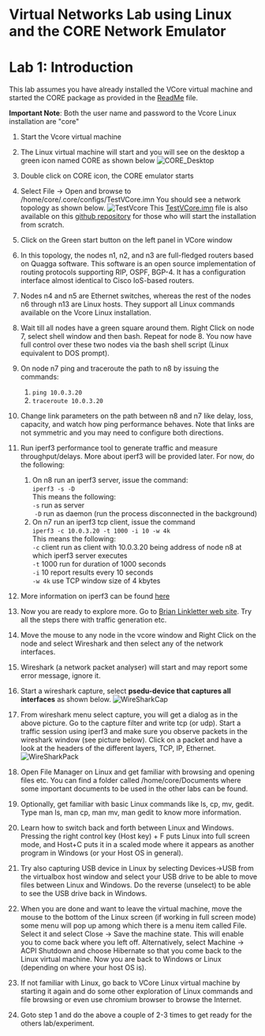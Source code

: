 # Virtual Networks Lab using Linux and the CORE Network Emulator

# Lab 1: Introduction 



This lab assumes you have already installed the VCore virtual machine and started the CORE package as provided in the [ReadMe](https://github.com/kelsayed/CoreNetLab/ReadMe.md) file. 

**Important Note**: Both the user name and password to the Vcore Linux installation are "core"

1. Start the  Vcore virtual machine

2. The Linux virtual machine will start and you will see on the desktop a green icon named CORE as shown below
   ![CORE_Desktop](./Images/vcoredesktop.png)

    

3. Double click on CORE icon, the CORE emulator starts

4. Select File -\> Open and browse to /home/core/.core/configs/TestVCore.imn
   You should see a network topology as shown below.
   ![TestVcore](./Images/testvcore.png) 
   This [TestVCore.imn]((https://github.com/kelsayed/CoreNetLab/NetTopo/TestCore.imn)) file is also available on this [github repository](https://github.com/kelsayed/CoreNetLab/NetTopo/TestCore.imn) for those who will start the installation from scratch. 

5. Click on the Green start button on the left panel in VCore window

6. In this topology, the nodes n1, n2, and n3 are full-fledged routers based on Quagga software. This software is an open source implementation of routing protocols supporting RIP, OSPF, BGP-4. It has a configuration interface almost identical to Cisco IoS-based routers.

7. Nodes n4 and n5 are Ethernet switches, whereas the rest of the nodes n6 through n13 are Linux hosts. They support all Linux commands available on the Vcore Linux installation.

8. Wait till all nodes have a green square around them. Right Click on node 7, select shell window and then bash. Repeat for node 8. You now have full control over these two nodes via the bash shell script (Linux equivalent to DOS prompt).

9. On node n7 ping and traceroute the path to n8 by issuing the commands:
    1.  `ping 10.0.3.20`
    2.  `traceroute 10.0.3.20`

10. Change link parameters on the path between n8 and n7 like delay, loss, capacity, and watch how ping performance behaves. Note that links are not symmetric and you may need to configure both directions.

11. Run iperf3 performance tool to generate traffic and measure throughput/delays. More about iperf3 will be provided later. For now, do the following:
    1. On n8 run an iperf3 server, issue the command:<br/> 
	`iperf3 -s -D`<br/>
	This means the following:<br/> 
​    `-s` run as server<br/>
​    `-D` run as daemon (run the process disconnected in the background)<br/>
    2. On n7 run an iperf3 tcp client, issue the command<br/>
	`iperf3 -c 10.0.3.20 -t 1000 -i 10 -w 4k`<br/>
	This means the following:<br/> 
	`-c` client run as client with 10.0.3.20 being address of node n8 at which iperf3 server executes\
	`-t` 1000 run for duration of 1000 seconds<br/>
	`-i` 10 report results every 10 seconds<br/>
	`-w 4k` use TCP window size of 4 kbytes<br/>

12. More information on iperf3 can be found [here](https://fasterdata.es.net/performance-testing/network-troubleshooting-tools/iperf-and-iperf3/)

13. Now you are ready to explore more. Go to  [Brian Linkletter web site](http://www.brianlinkletter.com/core-network-emulator-test-drive/). 
    Try all the steps there with traffic generation etc.

14. Move the mouse to any node in the vcore window and Right Click on the node and select Wireshark and then select any of the network interfaces.

15. Wireshark (a network packet analyser) will start and may report some error message, ignore it.

16. Start a wireshark capture, select **psedu-device that captures all interfaces** as shown below.
     ![WireSharkCap](./Images/wiresharkcap.png)

17. From wireshark menu select capture, you will get a dialog as in the above picture. Go to the capture filter and write tcp (or udp). Start a traffic session using iperf3 and make sure you observe packets in the wireshark window (see picture below). Click on a packet and have a look at the headers of the different layers, TCP, IP, Ethernet.
     ![WireSharkPack](./Images/wiresharkpack.png)

18. Open File Manager on Linux and get familiar with browsing and opening files etc. You can find a folder called /home/core/Documents where some important documents to be used in the other labs can be found.

19. Optionally, get familiar with basic Linux commands like ls, cp, mv, gedit. Type man ls, man cp, man mv, man gedit to know more information.

20. Learn how to switch back and forth between Linux and Windows. Pressing the right control key (Host key) + F puts Linux into full screen mode, and Host+C puts it in a scaled mode where it appears as another program in Windows (or your Host OS in general).

21. Try also capturing USB device in Linux by selecting Devices-\>USB from the virtualbox host window and select your USB drive to be able to move files between Linux and Windows. Do the reverse (unselect) to be able to see the USB drive back in Windows.

22. When you are done and want to leave the virtual machine, move the mouse to the bottom of the Linux screen (if working in full screen mode) some menu will pop up among which there is a menu item called File.
     Select it and select Close -\> Save the machine state. This will enable you to come back where you left off.
     Alternatively, select Machine -\> ACPI Shutdown and choose Hibernate so that you come back to the Linux virtual machine.
     Now you are back to Windows or Linux (depending on where your host OS is). 

23. If not familiar with Linux, go back to VCore Linux virtual machine by starting it again and do some other exploration of Linux commands and file browsing or even use chromium browser to browse the Internet.

24. Goto step 1 and do the above a couple of 2-3 times to get ready for the others lab/experiment.

